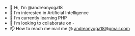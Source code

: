 - 👋 Hi, I’m @andreanyoga18
- 👀 I’m interested in Artificial Intelligence
- 🌱 I’m currently learning PHP
- 💞️ I’m looking to collaborate on -
- 📫 How to reach me mail me @ andreanyoga18@gmail.com

<!---
andreanyoga18/andreanyoga18 is a ✨ special ✨ repository because its `README.md` (this file) appears on your GitHub profile.
You can click the Preview link to take a look at your changes.
--->
